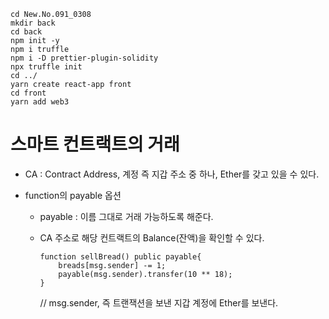 ```shell
cd New.No.091_0308
mkdir back
cd back
npm init -y
npm i truffle
npm i -D prettier-plugin-solidity
npx truffle init
cd ../
yarn create react-app front
cd front
yarn add web3
```

# 스마트 컨트랙트의 거래

- CA : Contract Address, 계정 즉 지갑 주소 중 하나, Ether를 갖고 있을 수 있다.

- function의 payable 옵션

  - payable : 이름 그대로 거래 가능하도록 해준다.
  - CA 주소로 해당 컨트랙트의 Balance(잔액)을 확인할 수 있다.

    ```solidity
    function sellBread() public payable{
        breads[msg.sender] -= 1;
        payable(msg.sender).transfer(10 ** 18);
    }
    ```

    // msg.sender, 즉 트랜잭션을 보낸 지갑 계정에 Ether를 보낸다.
